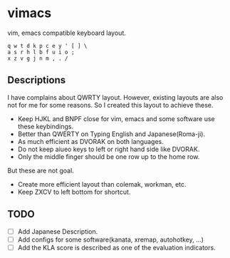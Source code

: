 # vimacs
vim, emacs compatible keyboard layout.

```
q w t d k p c e y ' [ ] \
a s r h l b f u i o ;
x z v g j n m , . /
```

## Descriptions
 I have complains about QWRTY layout.
 However, existing layouts are also not for me for some reasons.
 So I created this layout to achieve these.
- Keep HJKL and BNPF close for vim, emacs and some software use these keybindings.
- Better than QWERTY on Typing English and Japanese(Roma-ji).
- As much efficient as DVORAK on both languages.
- Do not keep aiueo keys to left or right hand side like DVORAK.
- Only the middle finger should be one row up to the home row.

 But these are not goal.
- Create more efficient layout than colemak, workman, etc.
- Keep ZXCV to left bottom for shortcut.

## TODO
- [ ] Add Japanese Description.
- [ ] Add configs for some software(kanata, xremap, autohotkey, ...)
- [ ] Add the KLA score is described as one of the evaluation indicators.
